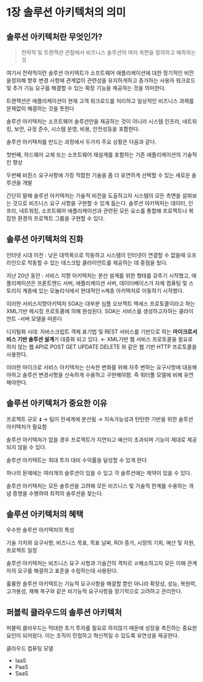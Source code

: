 # 1장 솔루션 아키텍처의 의미 

## 솔루션 아키텍처란 무엇인가?

> 전략적 및 트랜잭션 관점에서 비즈니스 솔루션의 여러 측면을 정의하고 예측하는것
>

여기서 전략적이란 솔루션 아키텍트가 소프트웨어 애플리케이션에 대한 장기적인 비전을정의해 향후 변경 사항에 관계없이 관련성을 유지하게하고 증가하는 사용자 워크로드 및 추가 기능 요구를 해결할 수 있는 확장 기능을 제공하는 것을 의미한다.

트랜잭션은 애플리케이션이 현재 고객 워크로드를 처리하고 일상적인 비즈니스 과제를 문제없이 해결하는 것을 뜻한다

솔루션 아키텍처는 소프트웨어 솔루션만을 제공하는 것이 아니라 시스템 인프라, 네트워킹, 보안, 규정 준수, 시스템 운영, 비용, 안전성등을 포함한다.

솔루션 아키텍처를 만드는 과정에서 두가지 주요 상황은 다음과 같다.

첫번째, 하드웨어 교체 또는 소프트웨어 재설계를 포함하는 기존 애플리케이션의 기술적인 향상

두번째 비즨스 요구사항에 가장 적합한 기술을 좀 더 유연하게 선택할 수 있는 새로운 솔루션을 개발

간단히 말해 솔루션 아키텍처는 기술적 비전을 도출하고자 시스템의 모든 측면을 살펴보는 것으로 비즈니스 요구 사항을 구현할 수 있게 돕는다. 솔루션 아키텍처는 데이터, 인프라, 네트워킹, 소프트웨어 애플리케이션과 관련된 모든 요소를 통합해 프로젝트나 복잡한 환경의 프로젝트 그룹을 구현할 수 있다.

## 솔루션 아키텍처의 진화

인터넷 시대 이전 : 낮은 대역폭으로 작동하고 시스템이 인터넷이 연결할 수 없을때 오프라인으로 작동할 수 있는 데스크탑 클라이언트를 제공하는 데 중점을 뒀다.

지난 20년 동안 : 서비스 지향 아키텍처는 분산 설계를 위한 형태를 갖추기 시작했고, 애플리케이션은 프론트엔드 서버, 애플리케이션 서버, 데이터베이스가 자체 컴퓨팅 및 스토리지 계층에 있는 모놀리식에서 현대적인 n계층 아키텍처로 이동하기 시작했다.

이러한 서비스지향아키텍처 SOA는 대부분 심플 오브젝트 엑세스 프로토콜이라고 하는 XML기반 메시징 프로토콜에 의해 완성된다. SOA는 서비스를 생성하고자하는 클라이언트 -서버 모델을 따른다

디지털화 시대: 자바스크립트 객체 표기법 및 REST 서비스를 기반으로 하는 **마이크로서비스 기반 솔루션 설계**가 대중화 되고 있다. ← XML기반 웹 서비스 프로토콜을 필요로하지 않는 웹 API로 POST GET UPDATE DELETE 와 같은 웹 기반 HTTP 프로토콜을 사용한다.

이러한 마이크로 서비스 아키텍처는 신속한 변화를 위해 자주 변하는 요구사항에 대응해야하고 솔루션 변경사항을 신속하게 수용하고 구현해야함. 즉 워터폴 모델에 비해 유연해야한다.

## 솔루션 아키텍처가 중요한 이유

프로젝트 규모 ⏫ → 팀이 전세계에 분산됨 → 지속가능성과 탄탄한 기반을 위한 솔루션 아키텍처가 필요함

솔루션 아키텍처가 없을 경우 프로젝트가 지연되고 예산이 초과되며 기능이 제대로 제공되지  않을 수 있다.

솔루션 아키텍트는 최대 투자 대비 수익률을 달성할 수 있게 한다

하나의 문제에는 여러개의 솔루션이 있을 수 있고 각 솔루션에는 제약이 있을 수 있다.

솔루션 아키텍처는 모든 솔루션을 고려해 모든 비즈니스 및 기술적 한계를 수용하는 개념 증명을 수행하여 최적의 솔루션을 찾는다.

## 솔루션 아키텍처의 혜택

우수한 솔루션 아키텍처의 특성

기술 가치와 요구사항, 비즈니스 목표, 목표 날짜, ROI 증가, 시장의 기회, 예산 및 자원, 프로젝트 일정

솔루션 아키텍처는 비즈니스 요구 사항과 기술간의 격차르 ㄹ해소하고자 모든 이해 관계자의 요구를 해결하고 표준을 수립하는데 사용된다.

훌륭한 솔루션 아키텍트는 기능적 요구사항을 해결할 뿐만 아니라 확장성, 성능, 복원력, 고가용성, 재해 복구와 같은 비기능적 요구사항을 장기적으로 고려하고 관리한다.

## 퍼블릭 클라우드의 솔루션 아키텍처

퍼블릭 클라우드는 막대한 초기 투자를 필요로 하지않기 때문에 성장을 촉진하는 중요한 요인이 되어왔다. 이는 조직이 민첩하고 혁신적일 수 있도록 유연성을 제공한다.

클라우드 컴퓨팅 모델

- IaaS
- PaaS
- SaaS